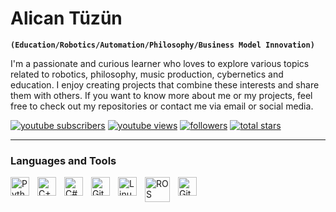 #  Alican Tüzün

**`(Education/Robotics/Automation/Philosophy/Business Model Innovation)`**

I'm a passionate and curious learner who loves to explore various topics related to robotics, philosophy, music production, cybernetics and education.
I enjoy creating projects that combine these interests and share them with others. If you want to know more about me or my projects, feel free to check out my repositories or contact me via email or social media.

   <p align="left">
      <a href="https://www.youtube.com/@tznalcn">
         <img alt="youtube subscribers" title="Subscribe to my YouTube channel" src="https://custom-icon-badges.demolab.com/youtube/channel/subscribers/UCnIbChRDJ4LzxktPwDtdvXA?color=%23E05D44&label=SUBSCRIBE&logo=video&logoColor=white&style=for-the-badge&labelColor=CE4630"/></a> 
      <a href="https://www.youtube.com/@tznalcn">
         <img alt="youtube views" title="YouTube views" src="https://custom-icon-badges.demolab.com/youtube/channel/views/UCnIbChRDJ4LzxktPwDtdvXA?color=%23E1AD0E&logo=eye&logoColor=white&style=for-the-badge&labelColor=C79600"/></a> 
      <a href="https://github.com/T-Z-N?tab=followers">
         <img alt="followers" title="Follow me on Github" src="https://custom-icon-badges.demolab.com/github/followers/T-Z-N?color=236ad3&labelColor=1155ba&style=for-the-badge&logo=person-add&label=Follow&logoColor=white"/></a>
      <a href="https://github.com/T-Z-N?tab=repositories&sort=stargazers">
         <img alt="total stars" title="Total stars on GitHub" src="https://custom-icon-badges.demolab.com/github/stars/T-Z-N?color=55960c&style=for-the-badge&labelColor=488207&logo=star"/></a>
   </p>

---

###  Languages and Tools
<img align="left" alt="Python" width="30px" style="padding-right:10px;" src="https://cdn.jsdelivr.net/gh/devicons/devicon/icons/python/python-plain.svg" />
<img align="left" alt="C++" width="30px" style="padding-right:10px;" src="https://cdn.jsdelivr.net/gh/devicons/devicon/icons/cplusplus/cplusplus-line.svg" />
<img align="left" alt="C#" width="30px" style="padding-right:10px;" src="https://cdn.jsdelivr.net/gh/devicons/devicon/icons/csharp/csharp-original.svg"/>
<img align="left" alt="Git" width="30px" style="padding-right:10px;" src="https://cdn.jsdelivr.net/gh/devicons/devicon/icons/git/git-original.svg" />
<img align="left" alt="Linux" width="30px" style="padding-right:10px;" src="https://cdn.jsdelivr.net/gh/devicons/devicon/icons/linux/linux-original.svg" />
<img align="left" alt="ROS" width="40px"style="padding-right:10px;" src="https://www.vectorlogo.zone/logos/ros/ros-ar21.svg" />
<img align="left" alt="GitHub" width="30px" style="padding-right:10px;" src="https://cdn.jsdelivr.net/gh/devicons/devicon/icons/github/github-original.svg" />
<br/>

#


#

[youtube]: [https://youtube.com/@tznalcn](https://www.youtube.com/@tznalcn)
